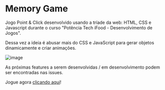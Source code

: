 
# Memory Game

Jogo Point & Click desenvolvido usando a tríade da web: HTML, CSS e Javascript durante o curso "Potência Tech iFood - Desenvolvimento de Jogos".

Dessa vez a ideia é abusar mais do CSS e JavaScript para gerar objetos dinamicamente e criar animações.

![image]()

As próximas features a serem desenvolvidas / em desenvolvimento podem ser encontradas nas issues.

Jogue agora [clicando aqui](https://thkali.github.io/memory_game)!
